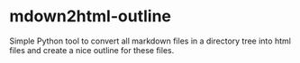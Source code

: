 mdown2html-outline
==================

Simple Python tool to convert all markdown files in a directory tree into html files and create a nice outline for these files.
